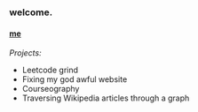 ### welcome.

#### [me](http://www.siddarthdagar.me)

*Projects:*
- Leetcode grind
- Fixing my god awful website
- Courseography
- Traversing Wikipedia articles through a graph
